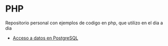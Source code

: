 # PHP
Repositorio personal con ejemplos de codigo en php, que utilizo en el dia a dia
- [Acceso a datos en PostgreSQL](https://github.com/JGGALVISR/php/blob/master/dataaccess/dbpostgress.md)
